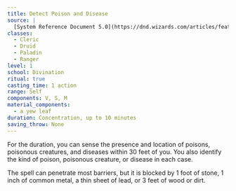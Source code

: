 ```yaml
---
title: Detect Poison and Disease
source: |
  [System Reference Document 5.0](https://dnd.wizards.com/articles/features/systems-reference-document-srd)
classes:
  - Cleric
  - Druid
  - Paladin
  - Ranger
level: 1
school: Divination
ritual: true
casting_time: 1 action
range: Self
components: V, S, M
material_components:
  - a yew leaf
duration: Concentration, up to 10 minutes
saving_throw: None
---
```


For the duration, you can sense the presence and location of poisons, poisonous creatures, and diseases within 30 feet of you. You also identify the kind of poison, poisonous creature, or disease in each case.

The spell can penetrate most barriers, but it is blocked by 1 foot of stone, 1 inch of common metal, a thin sheet of lead, or 3 feet of wood or dirt.
